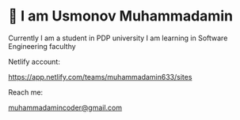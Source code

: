 # 👋 I am Usmonov Muhammadamin
Currently I am a student in PDP university
I am learning in Software Engineering faculthy

<a> <p> Netlify account: </p> https://app.netlify.com/teams/muhammadamin633/sites </a> 
<a> <p> Reach me: </p>  muhammadamincoder@gmail.com </a> 
